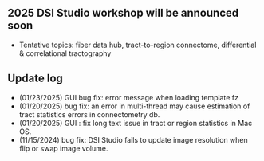 ## 2025 DSI Studio workshop will be announced soon
- Tentative topics: fiber data hub, tract-to-region connectome, differential & correlational tractography

## Update log 
- (01/23/2025) GUI bug fix: error message when loading template fz
- (01/20/2025) bug fix: an error in multi-thread may cause estimation of tract statistics errors in connectometry db.
- (01/20/2025) GUI : fix long text issue in tract or region statistics in Mac OS.
- (11/15/2024) bug fix: DSI Studio fails to update image resolution when flip or swap image volume.

